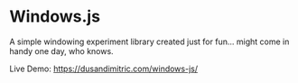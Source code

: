 # Windows.js

A simple windowing experiment library  created just for fun... might come in handy one day, who knows.

Live Demo:
https://dusandimitric.com/windows-js/